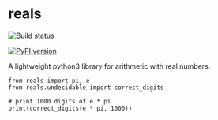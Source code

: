 # reals

[![Build status](https://github.com/rubenvannieuwpoort/reals/actions/workflows/continuous-integration.yml/badge.svg)](https://github.com/rubenvannieuwpoort/reals/actions)

[![PyPI version](https://badge.fury.io/py/reals.svg)](https://badge.fury.io/py/reals)

A lightweight python3 library for arithmetic with real numbers.

```
from reals import pi, e
from reals.undecidable import correct_digits

# print 1000 digits of e * pi
print(correct_digits(e * pi, 1000))
```
